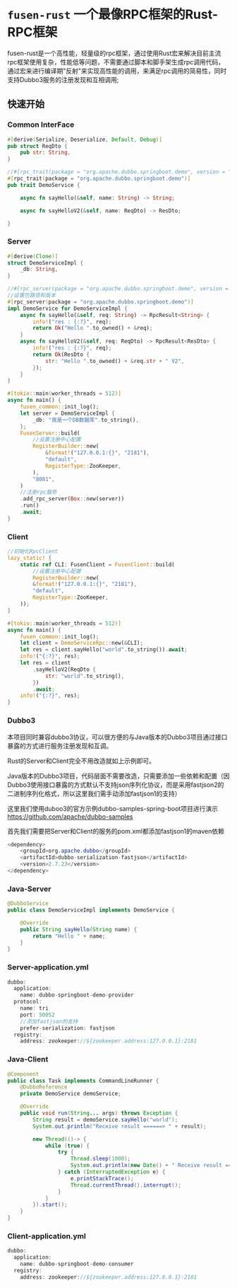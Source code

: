 
# `fusen-rust` 一个最像RPC框架的Rust-RPC框架
fusen-rust是一个高性能，轻量级的rpc框架，通过使用Rust宏来解决目前主流rpc框架使用复杂，性能低等问题，不需要通过脚本和脚手架生成rpc调用代码，通过宏来进行编译期"反射"来实现高性能的调用，来满足rpc调用的简易性，同时支持Dubbo3服务的注册发现和互相调用;


## 快速开始

### Common InterFace
```rust
#[derive(Serialize, Deserialize, Default, Debug)]
pub struct ReqDto {
    pub str: String,
}

//#[rpc_trait(package = "org.apache.dubbo.springboot.demo", version = "1.0.0")]
#[rpc_trait(package = "org.apache.dubbo.springboot.demo")]
pub trait DemoService {

    async fn sayHello(&self, name: String) -> String;

    async fn sayHelloV2(&self, name: ReqDto) -> ResDto;

}
```


### Server
```rust
#[derive(Clone)]
struct DemoServiceImpl {
    _db: String,
}

//#[rpc_server(package = "org.apache.dubbo.springboot.demo", version = "1.0.0")]
//设置包路径和版本
#[rpc_server(package = "org.apache.dubbo.springboot.demo")]
impl DemoService for DemoServiceImpl {
    async fn sayHello(&self, req: String) -> RpcResult<String> {
        info!("res : {:?}", req);
        return Ok("Hello ".to_owned() + &req);
    }
    async fn sayHelloV2(&self, req: ReqDto) -> RpcResult<ResDto> {
        info!("res : {:?}", req);
        return Ok(ResDto {
            str: "Hello ".to_owned() + &req.str + " V2",
        });
    }
}

#[tokio::main(worker_threads = 512)]
async fn main() {
    fusen_common::init_log();
    let server = DemoServiceImpl {
        _db: "我是一个DB数据库".to_string(),
    };
    FusenServer::build(
        //设置注册中心配置
        RegisterBuilder::new(
            &format!("127.0.0.1:{}", "2181"),
            "default",
            RegisterType::ZooKeeper,
        ),
        "8081",
    )
    //注册rpc服务
    .add_rpc_server(Box::new(server))
    .run()
    .await;
}
```

### Client
```rust
//初始化RpcClient
lazy_static! {
    static ref CLI: FusenClient = FusenClient::build(
        //设置注册中心配置
        RegisterBuilder::new(
        &format!("127.0.0.1:{}", "2181"),
        "default",
        RegisterType::ZooKeeper,
    ));
}

#[tokio::main(worker_threads = 512)]
async fn main() {
    fusen_common::init_log();
    let client = DemoServiceRpc::new(&CLI);
    let res = client.sayHello("world".to_string()).await;
    info!("{:?}", res);
    let res = client
        .sayHelloV2(ReqDto {
            str: "world".to_string(),
        })
        .await;
    info!("{:?}", res);
}

```

### Dubbo3
本项目同时兼容dubbo3协议，可以很方便的与Java版本的Dubbo3项目通过接口暴露的方式进行服务注册发现和互调。

Rust的Server和Client完全不用改造就如上示例即可。

Java版本的Dubbo3项目，代码层面不需要改造，只需要添加一些依赖和配置（因Dubbo3使用接口暴露的方式默认不支持json序列化协议，而是采用fastjson2的二进制序列化格式，所以这里我们需手动添加fastjson1的支持）

这里我们使用duboo3的官方示例dubbo-samples-spring-boot项目进行演示
https://github.com/apache/dubbo-samples

首先我们需要把Server和Client的服务的pom.xml都添加fastjson1的maven依赖
```java
<dependency>
    <groupId>org.apache.dubbo</groupId>
    <artifactId>dubbo-serialization-fastjson</artifactId>
    <version>2.7.23</version>
</dependency>
```


### Java-Server
```java
@DubboService
public class DemoServiceImpl implements DemoService {

    @Override
    public String sayHello(String name) {
        return "Hello " + name;
    }
}
```

### Server-application.yml
```java
dubbo:
  application:
    name: dubbo-springboot-demo-provider
  protocol:
    name: tri
    port: 50052
    //添加fastjson的支持
    prefer-serialization: fastjson
  registry:
    address: zookeeper://${zookeeper.address:127.0.0.1}:2181
```

### Java-Client
```java
@Component
public class Task implements CommandLineRunner {
    @DubboReference
    private DemoService demoService;

    @Override
    public void run(String... args) throws Exception {
        String result = demoService.sayHello("world");
        System.out.println("Receive result ======> " + result);

        new Thread(()-> {
            while (true) {
                try {
                    Thread.sleep(1000);
                    System.out.println(new Date() + " Receive result ======> " + demoService.sayHello("world"));
                } catch (InterruptedException e) {
                    e.printStackTrace();
                    Thread.currentThread().interrupt();
                }
            }
        }).start();
    }
}
```

### Client-application.yml
```java
dubbo:
  application:
    name: dubbo-springboot-demo-consumer
  registry:
    address: zookeeper://${zookeeper.address:127.0.0.1}:2181
```
